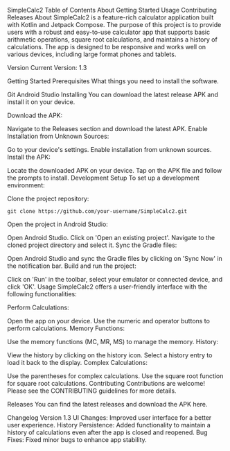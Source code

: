 SimpleCalc2
Table of Contents
About
Getting Started
Usage
Contributing
Releases
About <a name = "about"></a>
SimpleCalc2 is a feature-rich calculator application built with Kotlin and Jetpack Compose. The purpose of this project is to provide users with a robust and easy-to-use calculator app that supports basic arithmetic operations, square root calculations, and maintains a history of calculations. The app is designed to be responsive and works well on various devices, including large format phones and tablets.

Version
Current Version: 1.3

Getting Started <a name = "getting_started"></a>
Prerequisites
What things you need to install the software.

Git
Android Studio
Installing
You can download the latest release APK and install it on your device.

Download the APK:

Navigate to the Releases section and download the latest APK.
Enable Installation from Unknown Sources:

Go to your device's settings.
Enable installation from unknown sources.
Install the APK:

Locate the downloaded APK on your device.
Tap on the APK file and follow the prompts to install.
Development Setup
To set up a development environment:

Clone the project repository:


~~~
git clone https://github.com/your-username/SimpleCalc2.git
~~~
Open the project in Android Studio:

Open Android Studio.
Click on 'Open an existing project'.
Navigate to the cloned project directory and select it.
Sync the Gradle files:

Open Android Studio and sync the Gradle files by clicking on 'Sync Now' in the notification bar.
Build and run the project:

Click on 'Run' in the toolbar, select your emulator or connected device, and click 'OK'.
Usage <a name = "usage"></a>
SimpleCalc2 offers a user-friendly interface with the following functionalities:

Perform Calculations:

Open the app on your device.
Use the numeric and operator buttons to perform calculations.
Memory Functions:

Use the memory functions (MC, MR, MS) to manage the memory.
History:

View the history by clicking on the history icon. Select a history entry to load it back to the display.
Complex Calculations:

Use the parentheses for complex calculations.
Use the square root function for square root calculations.
Contributing <a name = "contributing"></a>
Contributions are welcome! Please see the CONTRIBUTING guidelines for more details.

Releases <a name = "releases"></a>
You can find the latest releases and download the APK here.

Changelog
Version 1.3
UI Changes: Improved user interface for a better user experience.
History Persistence: Added functionality to maintain a history of calculations even after the app is closed and reopened.
Bug Fixes: Fixed minor bugs to enhance app stability.
